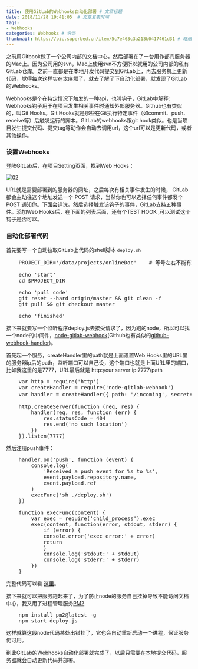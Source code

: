 ```yaml
---
title: 使用GitLab的Webhooks自动化部署 # 文章标题  
date: 2018/11/28 19:41:05  # 文章发表时间
tags:
- Webhooks
categories: Webhooks # 分类
thumbnail: https://pic.superbed.cn/item/5c7e463c3a213b0417461d31 # 略缩图
---
```


之前用Gitbook做了一个公司内部的文档中心，然后部署在了一台用作部门服务器的Mac上。因为公司用的svn，Mac上使用svn不方便所以就用的公司内部的私有GitLab仓库。之前一直都是在本地开发代码提交到GitLab上，再去服务机上更新代码，觉得每次这样实在太麻烦了，就去了解了下自动化部署，就发现了GitLab的Webhooks。

Webhooks是个在特定情况下触发的一种api，也叫钩子，GitLab中解释: Webhooks钩子用于在项目发生相关事件时通知外部服务器。Github也有类似的，叫Git Hooks。Git Hooks就是那些在Git执行特定事件（如commit、push、receive等）后触发运行的脚本。GitLab的webhooks跟git hook类似。也是当项目发生提交代码、提交tag等动作会自动去调用url，这个url可以是更新代码，或者其他操作。

### 设置Webhooks

登陆GitLab后，在项目Setting页面，找到Web Hooks：

![02](https://pic.superbed.cn/item/5c7e463c3a213b0417461d2f)

URL就是需要部署到的服务器的网址，之后每次有相关事件发生的时候， GitLab 都会主动往这个地址发送一个 POST 请求，当然你也可以选择任何事件都发个 POST 通知你。下面会详说。然后选择触发该钩子的事件，GitLab支持五种事件。添加Web Hooks后，在下面的列表后面，还有个TEST HOOK ,可以测试这个钩子是否可以。

### 自动化部署代码

首先要写一个自动拉取GitLab上代码的shell脚本 `deploy.sh`

<pre class="line-numbers language-glsl">
    PROJECT_DIR='/data/projects/onlineDoc'    # 等号左右不能有空格,这是你项目在服务器上的存储路径

    echo 'start'
    cd $PROJECT_DIR

    echo 'pull code'
    git reset --hard origin/master && git clean -f
    git pull && git checkout master

    echo 'finished'
</pre>

接下来就要写一个监听程序deploy.js去接受请求了，因为跑的node，所以可以找一个node的中间件，[node-gitlab-webhook](https://www.npmjs.com/package/node-gitlab-webhook)(Github也有类似的[github-webhook-handler](https://www.npmjs.com/package/github-webhook-handler))。

首先起一个服务，createHandler里的path就是上面设置Web Hooks里的URL里的服务器ip后的path，监听端口可以自己设，这个端口也就是上面URL里的端口，比如我这里的是7777，URL最后就是 http:your server ip:7777/path

<pre class="line-numbers language-glsl">
    var http = require('http')
    var createHandler = require('node-gitlab-webhook')
    var handler = createHandler({ path: '/incoming', secret: '123456'}) // 一定要有密码参数,如果GitLab那边没有设置随便写就行
    
    http.createServer(function (req, res) {
        handler(req, res, function (err) {
            res.statusCode = 404
            res.end('no such location')
        })
    }).listen(7777)
</pre>

然后注册push事件：

<pre class="line-numbers language-glsl">
    handler.on('push', function (event) {
        console.log(
            'Received a push event for %s to %s',
            event.payload.repository.name,
            event.payload.ref
        )
        execFunc('sh ./deploy.sh')
    })  

    function execFunc(content) {
        var exec = require('child_process').exec
        exec(content, function(error, stdout, stderr) {
            if (error) {
            console.error('exec error:' + error)
            return
            }
            console.log('stdout:' + stdout)
            console.log('stderr:' + stderr)
        })
    }
</pre>

完整代码可以看 [这里](https://github.com/Tiquiero/Webhooks)。

接下来就可以把服务跑起来了，为了防止node的服务自己挂掉导致不能访问文档中心，我又用了进程管理服务[PM2](http://pm2.keymetrics.io/docs/usage/quick-start/)

<pre class="line-numbers language-glsl">
    npm install pm2@latest -g
    npm start deploy.js
</pre>

这样就算这段node代码某处出错挂了，它也会自动重新启动一个进程，保证服务仍可用。

到此GitLab的Webhooks自动化部署就完成了，以后只需要在本地提交代码，服务器就会自动更新代码并部署。